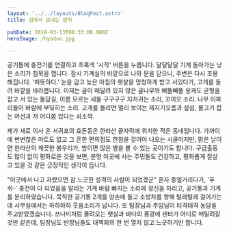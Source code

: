 ```yaml
---
layout: '../../layouts/BlogPost.astro'
title: 섬에서 보내는 편지

pubDate: 2018-03-13T00:33:00.000Z
heroImage: /hyodon.jpg

---
```



공기통에 충전기를 연결하고 초록색 '시작' 버튼을 누릅니다. 달달달달 기계 돌아가는 낮은 소리가 침묵을 깹니다. 잠시 기계실의 바깥으로 나와 문을 닫으니, 주변은 다시 조용해집니다. '따뜻하다.' 눈을 감고 늦은 아침의 햇살을 멍청하게 받고 서있다가, 고개를 돌려 바깥을 바라봅니다. 이제는 귤이 매달려 있지 않은 귤나무와 삐뚤빼뚤 용케도 균형을 잡고 서 있는 돌담길, 이름 모르는 새들 구구구구 지저귀는 소리, 꼬끼오 소리. 나무 이파리들이 바람에 부딪히는 소리. 고개를 돌리면 멀리 보이는 제지기오름과 섶섬, 물고기 잡는 어선과 저 어디쯤 있다는 쇠소깍.

제가 새로 이사 온 서귀포의 효돈동은 한라산 끝자락에 위치한 작은 동네입니다. 가까이에 변변찮은 마트도 없고 그 흔한 편의점도 한참을 걸어야 나오는 시골이지만, 맑은 날이면 한라산의 깨끗한 봉우리가, 밤이면 많은 별을 볼 수 있는 곳이기도 합니다. 구급출동도 많이 없이 평화로운 것을 보면, 분명 이곳에 사는 주민들도 건강하고, 평화롭게 잘살고 있을 것 같은 긍정적인 생각이 듭니다.

"이곳에서 나고 자랐으면 참 느긋한 성격의 사람이 되었겠군" 혼자 중얼거리다가, '푸쉬-' 충전이 다 되었음을 알리는 기계 바람 빠지는 소리에 정신을 차리고, 공기통과 기계를 분리하였습니다. 묵직한 공기통 2개를 양손에 들고 소방차를 향해 털레털레 걸어가는데 사무실에서는 하하하하 웃음소리가 납니다. 또 팀장님과 주임님이 티격태격 농담을 주고받았겠습니다. 쓰나미처럼 몰려오는 햇살과 바다의 풍광에 센터가 어디로 떠밀려갈 것만 같은데, 팀장님도 반장님들도 대책회의 한 번 열지 않고 느긋하기만 합니다.